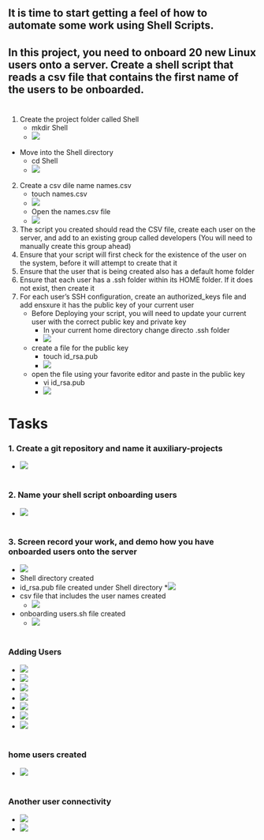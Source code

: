 #
## It is time to start getting a feel of how to automate some work using Shell Scripts.
## In this project, you need to onboard 20 new Linux users onto a server. Create a shell script that reads a csv file that contains the first name of the users to be onboarded.
#
### 
1. Create the project folder called Shell
    * mkdir Shell
    * ![](./img/Shell_dir.PNG)
* Move into the Shell directory
    * cd Shell
    * ![](./img/Shell_cd.PNG)
2. Create a csv dile name names.csv
    * touch names.csv
    * ![](./img/namescsv_file_creation.PNG)
    * Open the names.csv file
    * ![](./img/vi_namesfile.PNG)
3. The script you created should read the CSV file, create each user on the server, and add to an existing group called developers (You will need to manually create this group ahead)
4. Ensure that your script will first check for the existence of the user on the system, before it will attempt to create that it
5. Ensure that the user that is being created also has a default home folder
6. Ensure that each user has a .ssh folder within its HOME folder. If it does not exist, then create it
7. For each user’s SSH configuration, create an authorized_keys file and add ensxure it has the public key of your current user
    * Before Deploying your script, you will need to update your current user with the correct public key and private key
        * In your current home directory change directo .ssh folder
        * ![](./img/ssh.PNG)
    * create a file for the public key
        * touch id_rsa.pub
        * ![](./img/public_key.PNG)
    * open the file using your favorite editor and paste in the public key
        * vi id_rsa.pub
        * ![](./img/public_key_added.PNG)
#
#
# Tasks
### 1. Create a git repository and name it auxiliary-projects
* ![](./img/gitRepository.PNG)
#
### 2. Name your shell script onboarding users
* ![](./img/onboardinUsersScriptname.PNG)
#
### 3. Screen record your work, and demo how you have onboarded users onto the server
* ![](./img/prerequisites.PNG)
* Shell directory created
* id_rsa.pub file created under Shell directory
    *![](./img/public_key_added.PNG)
* csv file that includes the user names created
    * ![](./img/users.PNG)
* onboarding users.sh file created
    * ![](./img/onboardingScript.PNG)

#
### Adding Users
* ![](./img/Addusers1.PNG)
* ![](./img/Addusers2.PNG)
* ![](./img/Addusers3.PNG)
* ![](./img/Addusers4.PNG)
* ![](./img/Addusers5.PNG)
* ![](./img/Addusers6.PNG)
* ![](./img/Addusers7.PNG)
#
### home users created
* ![](/img/namesUsers.PNG)
#
### Another user connectivity
* ![](./img/KirinuserSettings.PNG)
* ![](./img/Kirinuserconnectivity.PNG)


